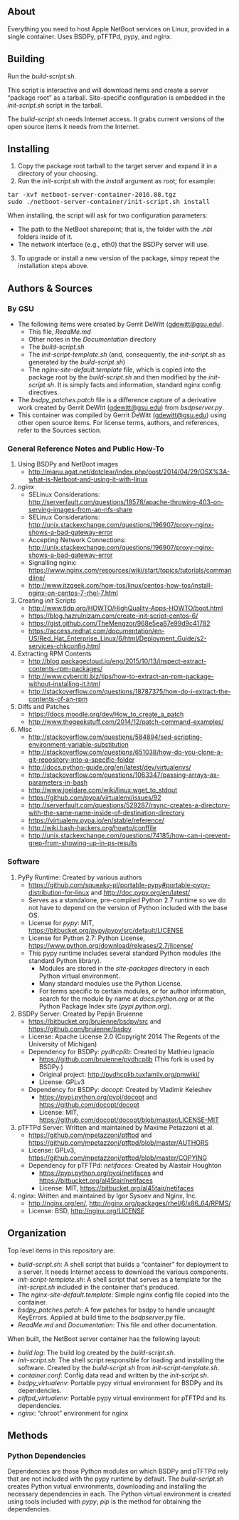 About
----------
Everything you need to host Apple NetBoot services on Linux, provided in a single container.  Uses BSDPy, pTFTPd, pypy, and nginx.

Building
----------
Run the _build-script.sh_.

This script is interactive and will download items and create a server “package root” as a tarball.  Site-specific configuration is embedded in the _init-script.sh_ script in the tarball.

The _build-script.sh_ needs Internet access.  It grabs current versions of the open source items it needs from the Internet.

Installing
----------
1. Copy the package root tarball to the target server and expand it in a directory of your choosing.
2. Run the _init-script.sh_ with the _install_ argument as root; for example:
<pre>
tar -xvf netboot-server-container-2016.08.tgz
sudo ./netboot-server-container/init-script.sh install
</pre>
When installing, the script will ask for two configuration parameters:
   * The path to the NetBoot sharepoint; that is, the folder with the _.nbi_ folders inside of it.
   * The network interface (e.g., eth0) that the BSDPy server will use.
3. To upgrade or install a new version of the package, simpy repeat the installation steps above.

Authors & Sources
----------
### By GSU ###
   * The following items were created by Gerrit DeWitt (gdewitt@gsu.edu).
      * This file, _ReadMe.md_
      * Other notes in the _Documentation_ directory
      * The _build-script.sh_
      * The _init-script-template.sh_ (and, consequently, the _init-script.sh_ as generated by the _build-script.sh_)
      * The _nginx-site-default.template_ file, which is copied into the package root by the _build-script.sh_ and then modified by the _init-script.sh_.  It is simply facts and information, standard nginx config directives.
   * The _bsdpy_patches.patch_ file is a difference capture of a derivative work created by Gerrit DeWitt (gdewitt@gsu.edu) from _bsdpserver.py_.
   * This container was compiled by Gerrit DeWitt (gdewitt@gsu.edu) using other open source items.  For license terms, authors, and references, refer to the Sources section.

### General Reference Notes and Public How-To ###
1. Using BSDPy and NetBoot images
   * http://manu.agat.net/dotclear/index.php/post/2014/04/29/OSX%3A-what-is-Netboot-and-using-it-with-linux
2. _nginx_
   * SELinux Considerations: http://serverfault.com/questions/18578/apache-throwing-403-on-serving-images-from-an-nfs-share
   * SELinux Considerations: http://unix.stackexchange.com/questions/196907/proxy-nginx-shows-a-bad-gateway-error
   * Accepting Network Connections: http://unix.stackexchange.com/questions/196907/proxy-nginx-shows-a-bad-gateway-error
   * Signalling nginx: https://www.nginx.com/resources/wiki/start/topics/tutorials/commandline/
   * http://www.itzgeek.com/how-tos/linux/centos-how-tos/install-nginx-on-centos-7-rhel-7.html
3. Creating _init_ Scripts
   * http://www.tldp.org/HOWTO/HighQuality-Apps-HOWTO/boot.html
   * https://blog.hazrulnizam.com/create-init-script-centos-6/
   * https://gist.github.com/TheMengzor/968e5ea87e99d9c41782
   * https://access.redhat.com/documentation/en-US/Red_Hat_Enterprise_Linux/6/html/Deployment_Guide/s2-services-chkconfig.html
4. Extracting RPM Contents
   * http://blog.packagecloud.io/eng/2015/10/13/inspect-extract-contents-rpm-packages/
   * http://www.cyberciti.biz/tips/how-to-extract-an-rpm-package-without-installing-it.html
   * http://stackoverflow.com/questions/18787375/how-do-i-extract-the-contents-of-an-rpm
5. Diffs and Patches
   * https://docs.moodle.org/dev/How_to_create_a_patch
   * http://www.thegeekstuff.com/2014/12/patch-command-examples/
6. Misc
   * http://stackoverflow.com/questions/584894/sed-scripting-environment-variable-substitution
   * http://stackoverflow.com/questions/651038/how-do-you-clone-a-git-repository-into-a-specific-folder
   * http://docs.python-guide.org/en/latest/dev/virtualenvs/
   * http://stackoverflow.com/questions/1063347/passing-arrays-as-parameters-in-bash
   * http://www.joeldare.com/wiki/linux:wget_to_stdout
   * https://github.com/pypa/virtualenv/issues/92
   * http://serverfault.com/questions/529287/rsync-creates-a-directory-with-the-same-name-inside-of-destination-directory
   * https://virtualenv.pypa.io/en/stable/reference/
   * http://wiki.bash-hackers.org/howto/conffile
   * http://unix.stackexchange.com/questions/74185/how-can-i-prevent-grep-from-showing-up-in-ps-results


### Software ###
1. PyPy Runtime: Created by various authors
   * https://github.com/squeaky-pl/portable-pypy#portable-pypy-distribution-for-linux and http://doc.pypy.org/en/latest/
   * Serves as a standalone, pre-compiled Python 2.7 runtime so we do not have to depend on the version of Python included with the base OS.
   * License for _pypy_: MIT, https://bitbucket.org/pypy/pypy/src/default/LICENSE
   * License for Python 2.7: Python License, https://www.python.org/download/releases/2.7/license/
   * This pypy runtime includes several standard Python modules (the standard Python library).
      * Modules are stored in the _site-packages_ directory in each Python virtual environment.
      * Many standard modules use the Python License.
      * For terms specific to certain modules, or for author information, search for the module by name at _docs.python.org_ or at the Python Package Index site (_pypi.python.org_).
2. BSDPy Server: Created by Pepijn Bruienne
   * https://bitbucket.org/bruienne/bsdpy/src and https://github.com/bruienne/bsdpy
   * License: Apache License 2.0  (Copyright 2014 The Regents of the University of Michigan)
   * Dependency for BSDPy: _pydhcplib_: Created by Mathieu Ignacio
      * https://github.com/bruienne/pydhcplib (This fork is used by BSDPy.)
      * Original project: http://pydhcplib.tuxfamily.org/pmwiki/
      * License: GPLv3
   * Dependency for BSDPy: _docopt_: Created by Vladimir Keleshev
      * https://pypi.python.org/pypi/docopt and https://github.com/docopt/docopt
      * License: MIT, https://github.com/docopt/docopt/blob/master/LICENSE-MIT
3. pTFTPd Server: Written and maintained by Maxime Petazzoni et al.
   * https://github.com/mpetazzoni/ptftpd and https://github.com/mpetazzoni/ptftpd/blob/master/AUTHORS
   * License: GPLv3, https://github.com/mpetazzoni/ptftpd/blob/master/COPYING
   * Dependency for pTFTPd: _netifaces_: Created by Alastair Houghton
      * https://pypi.python.org/pypi/netifaces and https://bitbucket.org/al45tair/netifaces
      * License: MIT, https://bitbucket.org/al45tair/netifaces
4. nginx: Written and maintained by Igor Sysoev and Nginx, Inc.
   * http://nginx.org/en/, http://nginx.org/packages/rhel/6/x86_64/RPMS/
   * License: BSD, http://nginx.org/LICENSE
   
Organization
----------
Top level items in this repository are:
* _build-script.sh_: A shell script that builds a “container” for deployment to a server.  It needs Internet access to download the various components.
* _init-script-template.sh_: A shell script that serves as a template for the _init-script.sh_ included in the container that's produced.
* The _nginx-site-default.template_: Simple nginx config file copied into the container.
* _bsdpy_patches.patch_: A few patches for bsdpy to handle uncaught KeyErrors.  Applied at build time to the _bsdpserver.py_ file.
* _ReadMe.md_ and _Documentation_: This file and other documentation.

When built, the NetBoot server container has the following layout:
* _build.log_: The build log created by the _build-script.sh_.
* _init-script.sh_: The shell script responsible for loading and installing the software.  Created by the _build-script.sh_ from _init-script-template.sh_.
* _container.conf_: Config data read and written by the _init-script.sh_.
* _bsdpy_virtualenv_: Portable pypy virtual environment for BSDPy and its dependencies.
* _ptftpd_virtualenv_: Portable pypy virtual environment for pTFTPd and its dependencies.
* _nginx_: “chroot” environment for nginx

Methods
----------
### Python Dependencies ###
Dependencies are those Python modules on which BSDPy and pTFTPd rely that are not included with the pypy runtime by default.  The _build-script.sh_ creates Python virtual environments, downloading and installing the necessary dependencies in each.  The Python virtual environment is created using tools included with _pypy_; _pip_ is the method for obtaining the dependencies.    